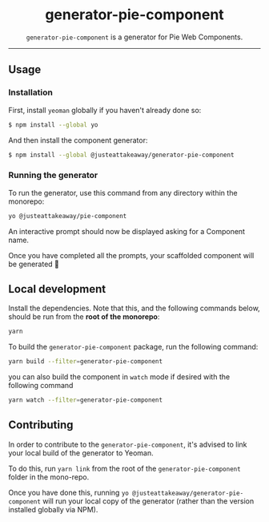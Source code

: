 <div align="center">

# generator-pie-component

 `generator-pie-component` is a generator for Pie Web Components.

</div>

---
## Usage

### Installation

First, install `yeoman` globally if you haven't already done so:

```sh
$ npm install --global yo
```

And then install the component generator:

```sh
$ npm install --global @justeattakeaway/generator-pie-component
```

### Running the generator

To run the generator, use this command from any directory within the monorepo:

```sh
yo @justeattakeaway/pie-component
```

An interactive prompt should now be displayed asking for a Component name.

Once you have completed all the prompts, your scaffolded component will be generated 🎉

## Local development

Install the dependencies. Note that this, and the following commands below, should be run from the **root of the monorepo**:

```bash
yarn
```

To build the `generator-pie-component` package, run the following command:

```bash
yarn build --filter=generator-pie-component
```

you can also build the component in `watch` mode if desired with the following command


```bash
yarn watch --filter=generator-pie-component
```

## Contributing

In order to contribute to the `generator-pie-component`, it's advised to link your local build of the generator to Yeoman.

To do this, run `yarn link` from the root of the `generator-pie-component` folder in the mono-repo.

Once you have done this, running `yo @justeattakeaway/generator-pie-component` will run your local copy of the generator (rather than the version installed globally via NPM).

